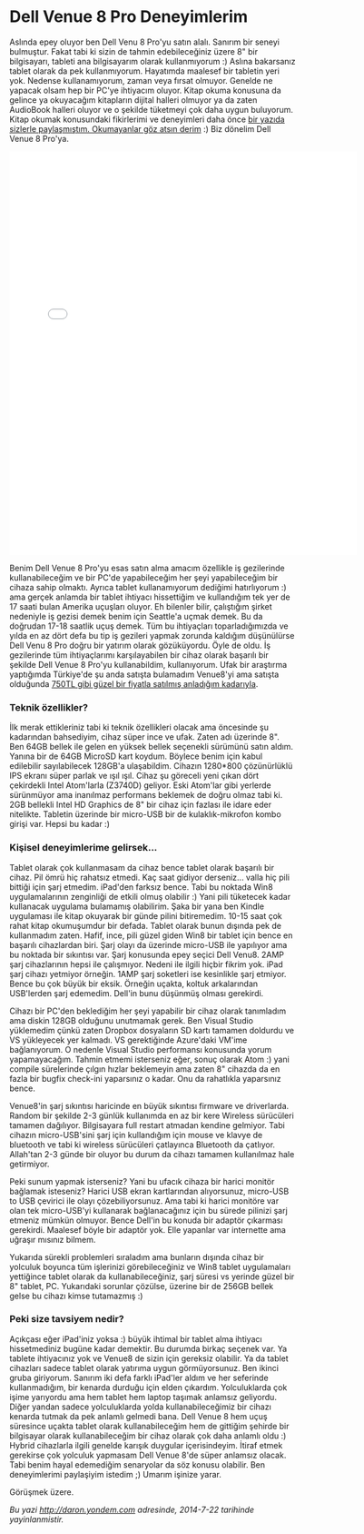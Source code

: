 # Dell Venue 8 Pro Deneyimlerim 

Aslında epey oluyor ben Dell Venu 8 Pro'yu satın alalı. Sanırım bir
seneyi bulmuştur. Fakat tabi ki sizin de tahmin edebileceğiniz üzere 8"
bir bilgisayarı, tableti ana bilgisayarım olarak kullanmıyorum :) Aslına
bakarsanız tablet olarak da pek kullanmıyorum. Hayatımda maalesef bir
tabletin yeri yok. Nedense kullanamıyorum, zaman veya fırsat olmuyor.
Genelde ne yapacak olsam hep bir PC'ye ihtiyacım oluyor. Kitap okuma
konusuna da gelince ya okuyacağım kitapların dijital halleri olmuyor ya
da zaten AudioBook halleri oluyor ve o şekilde tüketmeyi çok daha uygun
buluyorum. Kitap okumak konusundaki fikirlerimi ve deneyimleri daha önce
[bir yazıda sizlerle paylaşmıştım. Okumayanlar göz atsın
derim](http://daron.yondem.com/tr/post/Kitap_okumak_artik_cok_kolay) :)
Biz dönelim Dell Venue 8 Pro'ya.

<iframe src="//instagram.com/p/i6Sk_FkAOj/embed/" width="612" height="710" frameborder="0" scrolling="no" allowtransparency="true"></iframe>

Benim Dell Venue 8 Pro'yu esas satın alma amacım özellikle iş
gezilerinde kullanabileceğim ve bir PC'de yapabileceğim her şeyi
yapabileceğim bir cihaza sahip olmaktı. Ayrıca tablet kullanamıyorum
dediğimi hatırlıyorum :) ama gerçek anlamda bir tablet ihtiyacı
hissettiğim ve kullandığım tek yer de 17 saati bulan Amerika uçuşları
oluyor. Eh bilenler bilir, çalıştığım şirket nedeniyle iş gezisi demek
benim için Seattle'a uçmak demek. Bu da doğrudan 17-18 saatlik uçuş
demek. Tüm bu ihtiyaçları toparladığımızda ve yılda en az dört defa bu
tip iş gezileri yapmak zorunda kaldığım düşünülürse Dell Venu 8 Pro
doğru bir yatırım olarak gözüküyordu. Öyle de oldu. İş gezilerinde tüm
ihtiyaçlarımı karşılayabilen bir cihaz olarak başarılı bir şekilde Dell
Venue 8 Pro'yu kullanabildim, kullanıyorum. Ufak bir araştırma
yaptığımda Türkiye'de şu anda satışta bulamadım Venue8'yi ama satışta
olduğunda [750TL gibi güzel bir fiyatla satılmış anladığım
kadarıyla](http://www.pcdepo.com/dell-venue-8-pro-tablet-pc).

### Teknik özellikler? 

İlk merak ettikleriniz tabi ki teknik özellikleri olacak ama öncesinde
şu kadarından bahsediyim, cihaz süper ince ve ufak. Zaten adı üzerinde
8". Ben 64GB bellek ile gelen en yüksek bellek seçenekli sürümünü satın
aldım. Yanına bir de 64GB MicroSD kart koydum. Böylece benim için kabul
edilebilir sayılabilecek 128GB'a ulaşabildim. Cihazın 1280\*800
çözünürlüklü IPS ekranı süper parlak ve ışıl ışıl. Cihaz şu göreceli
yeni çıkan dört çekirdekli Intel Atom'larla (Z3740D) geliyor. Eski
Atom'lar gibi yerlerde sürünmüyor ama inanılmaz performans beklemek de
doğru olmaz tabi ki. 2GB bellekli Intel HD Graphics de 8" bir cihaz için
fazlası ile idare eder nitelikte. Tabletin üzerinde bir micro-USB bir de
kulaklık-mikrofon kombo girişi var. Hepsi bu kadar :)

### Kişisel deneyimlerime gelirsek...
 
Tablet olarak çok kullanmasam da cihaz bence tablet olarak başarılı bir
cihaz. Pil ömrü hiç rahatsız etmedi. Kaç saat gidiyor derseniz... valla
hiç pili bittiği için şarj etmedim. iPad'den farksız bence. Tabi bu
noktada Win8 uygulamalarının zenginliği de etkili olmuş olabilir :) Yani
pili tüketecek kadar kullanacak uygulama bulamamış olabilirim. Şaka bir
yana ben Kindle uygulaması ile kitap okuyarak bir günde pilini
bitiremedim. 10-15 saat çok rahat kitap okumuşumdur bir defada. Tablet
olarak bunun dışında pek de kullanmadım zaten. Hafif, ince, pili güzel
giden Win8 bir tablet için bence en başarılı cihazlardan biri. Şarj
olayı da üzerinde micro-USB ile yapılıyor ama bu noktada bir sıkıntısı
var. Şarj konusunda epey seçici Dell Venu8. 2AMP şarj cihazlarının hepsi
ile çalışmıyor. Nedeni ile ilgili hiçbir fikrim yok. iPad şarj cihazı
yetmiyor örneğin. 1AMP şarj soketleri ise kesinlikle şarj etmiyor. Bence
bu çok büyük bir eksik. Örneğin uçakta, koltuk arkalarından USB'lerden
şarj edemedim. Dell'in bunu düşünmüş olması gerekirdi.

Cihazı bir PC'den beklediğim her şeyi yapabilir bir cihaz olarak
tanımladım ama diskin 128GB olduğunu unutmamak gerek. Ben Visual Studio
yüklemedim çünkü zaten Dropbox dosyaların SD kartı tamamen doldurdu ve
VS yükleyecek yer kalmadı. VS gerektiğinde Azure'daki VM'ime
bağlanıyorum. O nedenle Visual Studio performansı konusunda yorum
yapamayacağım. Tahmin etmemi isterseniz eğer, sonuç olarak Atom :) yani
compile sürelerinde çılgın hızlar beklemeyin ama zaten 8" cihazda da en
fazla bir bugfix check-ini yaparsınız o kadar. Onu da rahatlıkla
yaparsınız bence.

Venue8'in şarj sıkıntısı haricinde en büyük sıkıntısı firmware ve
driverlarda. Random bir şekilde 2-3 günlük kullanımda en az bir kere
Wireless sürücüleri tamamen dağılıyor. Bilgisayara full restart atmadan
kendine gelmiyor. Tabi cihazın micro-USB'sini şarj için kullandığım için
mouse ve klavye de bluetooth ve tabi ki wireless sürücüleri çatlayınca
Bluetooth da çatlıyor. Allah'tan 2-3 günde bir oluyor bu durum da cihazı
tamamen kullanılmaz hale getirmiyor.

Peki sunum yapmak isterseniz? Yani bu ufacık cihaza bir harici monitör
bağlamak isteseniz? Harici USB ekran kartlarından alıyorsunuz, micro-USB
to USB çevirici ile olayı çözebiliyorsunuz. Ama tabi ki harici monitöre
var olan tek micro-USB'yi kullanarak bağlanacağınız için bu sürede
pilinizi şarj etmeniz mümkün olmuyor. Bence Dell'in bu konuda bir
adaptör çıkarması gerekirdi. Maalesef böyle bir adaptör yok. Elle
yapanlar var internette ama uğraşır mısınız bilmem.

Yukarıda sürekli problemleri sıraladım ama bunların dışında cihaz bir
yolculuk boyunca tüm işlerinizi görebileceğiniz ve Win8 tablet
uygulamaları yettiğince tablet olarak da kullanabileceğiniz, şarj süresi
vs yerinde güzel bir 8" tablet, PC. Yukarıdaki sorunlar çözülse, üzerine
bir de 256GB bellek gelse bu cihazı kimse tutamazmış :)

### Peki size tavsiyem nedir? 

Açıkçası eğer iPad'iniz yoksa :) büyük ihtimal bir tablet alma ihtiyacı
hissetmediniz bugüne kadar demektir. Bu durumda birkaç seçenek var. Ya
tablete ihtiyacınız yok ve Venue8 de sizin için gereksiz olabilir. Ya da
tablet cihazları sadece tablet olarak yatırıma uygun görmüyorsunuz. Ben
ikinci gruba giriyorum. Sanırım iki defa farklı iPad'ler aldım ve her
seferinde kullanmadığım, bir kenarda durduğu için elden çıkardım.
Yolculuklarda çok işime yarıyordu ama hem tablet hem laptop taşımak
anlamsız geliyordu. Diğer yandan sadece yolculuklarda yolda
kullanabileceğimiz bir cihazı kenarda tutmak da pek anlamlı gelmedi
bana. Dell Venue 8 hem uçuş süresince uçakta tablet olarak
kullanabileceğim hem de gittiğim şehirde bir bilgisayar olarak
kullanabileceğim bir cihaz olarak çok daha anlamlı oldu :) Hybrid
cihazlarla ilgili genelde karışık duygular içerisindeyim. İtiraf etmek
gerekirse çok yolculuk yapmasam Dell Venue 8'de süper anlamsız olacak.
Tabi benim hayal edemediğim senaryolar da söz konusu olabilir. Ben
deneyimlerimi paylaşiyim istedim ;) Umarım işinize yarar.

Görüşmek üzere.


*Bu yazi http://daron.yondem.com adresinde, 2014-7-22 tarihinde yayinlanmistir.*
